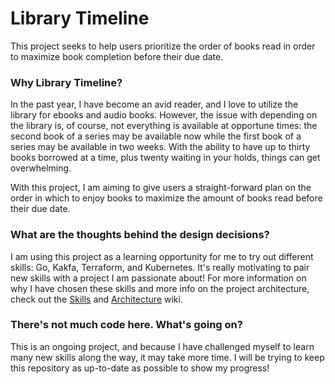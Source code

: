 # Library Timeline
This project seeks to help users prioritize the order of books read in order to maximize book completion before their due date.

### Why Library Timeline?
In the past year, I have become an avid reader, and I love to utilize the library for ebooks and audio books. However, the issue with depending on the library is, of course, not everything is available at opportune times: the second book of a series may be available now while the first book of a series may be available in two weeks. With the ability to have up to thirty books borrowed at a time, plus twenty waiting in your holds, things can get overwhelming.

With this project, I am aiming to give users a straight-forward plan on the order in which to enjoy books to maximize the amount of books read before their due date.

### What are the thoughts behind the design decisions?
I am using this project as a learning opportunity for me to try out different skills: Go, Kakfa, Terraform, and Kubernetes. It's really motivating to pair new skills with a project I am passionate about! For more information on why I have chosen these skills and more info on the project architecture, check out the [Skills](https://github.com/goofyspoon/LibraryTimeline/wiki/Skills) and [Architecture](https://github.com/goofyspoon/LibraryTimeline/wiki/Architecture) wiki.

### There's not much code here. What's going on?
This is an ongoing project, and because I have challenged myself to learn many new skills along the way, it may take more time. I will be trying to keep this repository as up-to-date as possible to show my progress!
